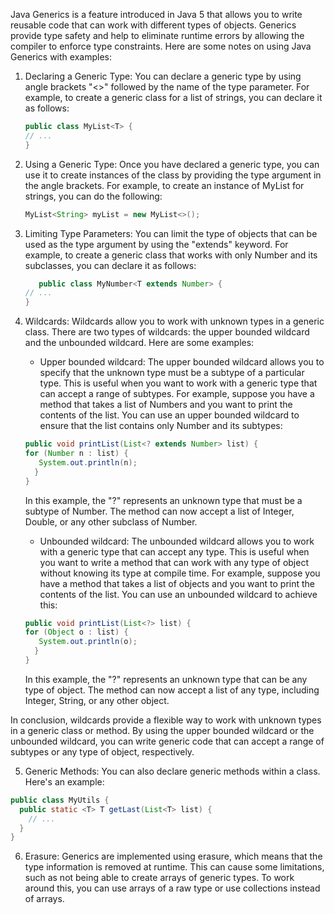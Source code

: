 Java Generics is a feature introduced in Java 5 that allows you to write reusable code that can work with different types of objects. Generics provide type safety and help to eliminate runtime errors by allowing the compiler to enforce type constraints. Here are some notes on using Java Generics with examples:

1. Declaring a Generic Type: 
   You can declare a generic type by using angle brackets "<>" followed by the name of the type parameter. For example, to create a generic class for a list of strings, you can declare it as follows:
   ``` java
   public class MyList<T> {
   // ...
   }
   ```

2. Using a Generic Type: 
   Once you have declared a generic type, you can use it to create instances of the class by providing the type argument in the angle brackets. For example, to create an instance of MyList for strings, you can do the following:
   ``` java
   MyList<String> myList = new MyList<>();
   ```
   
3. Limiting Type Parameters:
   You can limit the type of objects that can be used as the type argument by using the "extends" keyword. For example, to create a generic class that works with only Number and its subclasses, you can declare it as follows:
   ``` java
      public class MyNumber<T extends Number> {
   // ...
   }
   ```
   
4. Wildcards: 
   Wildcards allow you to work with unknown types in a generic class. There are two types of wildcards: the upper bounded wildcard and the unbounded wildcard. Here are some examples:

   - Upper bounded wildcard: The upper bounded wildcard allows you to specify that the unknown type must be a subtype of a particular type. This is useful when you want to work with a generic type that can accept a range of subtypes. For example, suppose you have a method that takes a list of Numbers and you want to print the contents of the list. You can use an upper bounded wildcard to ensure that the list contains only Number and its subtypes:
    ``` java 
   public void printList(List<? extends Number> list) {
    for (Number n : list) {
       System.out.println(n);
      }
    }
   ```
   In this example, the "?" represents an unknown type that must be a subtype of Number. The method can now accept a list of Integer, Double, or any other subclass of Number.
   - Unbounded wildcard:
   The unbounded wildcard allows you to work with a generic type that can accept any type. This is useful when you want to write a method that can work with any type of object without knowing its type at compile time. For example, suppose you have a method that takes a list of objects and you want to print the contents of the list. You can use an unbounded wildcard to achieve this:
   
    ``` java
   public void printList(List<?> list) {
    for (Object o : list) {
       System.out.println(o);
      }
    }
    ```
   In this example, the "?" represents an unknown type that can be any type of object. The method can now accept a list of any type, including Integer, String, or any other object.

In conclusion, wildcards provide a flexible way to work with unknown types in a generic class or method. By using the upper bounded wildcard or the unbounded wildcard, you can write generic code that can accept a range of subtypes or any type of object, respectively.

5. Generic Methods: 
   You can also declare generic methods within a class. Here's an example:
``` java
public class MyUtils {
  public static <T> T getLast(List<T> list) {
    // ...
  }
}
```

6. Erasure:
   Generics are implemented using erasure, which means that the type information is removed at runtime. This can cause some limitations, such as not being able to create arrays of generic types. To work around this, you can use arrays of a raw type or use collections instead of arrays.




 

